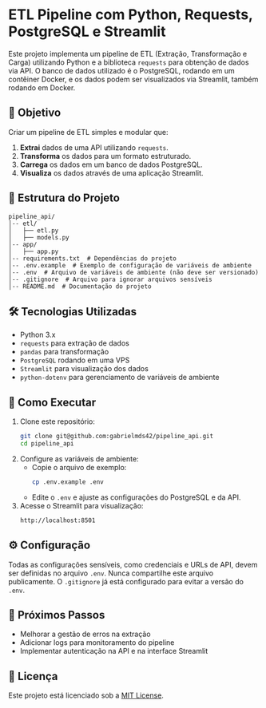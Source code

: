 # ETL Pipeline com Python, Requests, PostgreSQL e Streamlit

Este projeto implementa um pipeline de ETL (Extração, Transformação e Carga) utilizando Python e a biblioteca `requests` para obtenção de dados via API. O banco de dados utilizado é o PostgreSQL, rodando em um contêiner Docker, e os dados podem ser visualizados via Streamlit, também rodando em Docker.

## 📌 Objetivo
Criar um pipeline de ETL simples e modular que:
1. **Extrai** dados de uma API utilizando `requests`.
2. **Transforma** os dados para um formato estruturado.
3. **Carrega** os dados em um banco de dados PostgreSQL.
4. **Visualiza** os dados através de uma aplicação Streamlit.

## 📂 Estrutura do Projeto
```
pipeline_api/
│-- etl/
│   ├── etl.py  
│   ├── models.py  
│-- app/
│   ├── app.py  
│-- requirements.txt  # Dependências do projeto
│-- .env.example  # Exemplo de configuração de variáveis de ambiente
│-- .env  # Arquivo de variáveis de ambiente (não deve ser versionado)
│-- .gitignore  # Arquivo para ignorar arquivos sensíveis
│-- README.md  # Documentação do projeto
```

## 🛠 Tecnologias Utilizadas
- Python 3.x
- `requests` para extração de dados
- `pandas` para transformação
- `PostgreSQL` rodando em uma VPS
- `Streamlit` para visualização dos dados
- `python-dotenv` para gerenciamento de variáveis de ambiente

## 🚀 Como Executar
1. Clone este repositório:
   ```bash
   git clone git@github.com:gabrielmds42/pipeline_api.git
   cd pipeline_api
   ```
2. Configure as variáveis de ambiente:
   - Copie o arquivo de exemplo:
     ```bash
     cp .env.example .env
     ```
   - Edite o `.env` e ajuste as configurações do PostgreSQL e da API.
3. Acesse o Streamlit para visualização:
   ```bash
   http://localhost:8501
   ```

## ⚙️ Configuração
Todas as configurações sensíveis, como credenciais e URLs de API, devem ser definidas no arquivo `.env`. Nunca compartilhe este arquivo publicamente. O `.gitignore` já está configurado para evitar a versão do `.env`.

## 📌 Próximos Passos
- Melhorar a gestão de erros na extração
- Adicionar logs para monitoramento do pipeline
- Implementar autenticação na API e na interface Streamlit

## 📄 Licença
Este projeto está licenciado sob a [MIT License](LICENSE).

